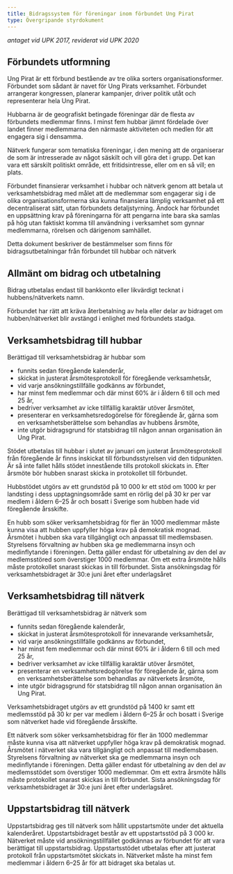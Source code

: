 ```yaml
---
title: Bidragssystem för föreningar inom förbundet Ung Pirat
type: Övergripande styrdokument
---
```

_antaget vid UPK 2017, reviderat vid UPK 2020_

## Förbundets utformning
Ung Pirat är ett förbund bestående av tre olika sorters organisationsformer. Förbundet som sådant är navet för Ung Pirats verksamhet. Förbundet arrangerar kongressen, planerar kampanjer, driver politik utåt och representerar hela Ung Pirat.

Hubbarna är de geografiskt betingade föreningar där de flesta av förbundets medlemmar finns. I minst fem hubbar jämnt fördelade över landet finner medlemmarna den närmaste aktiviteten och medlen för att engagera sig i densamma.

Nätverk fungerar som tematiska föreningar, i den mening att de organiserar de som är intresserade av något säskilt och vill göra det i grupp. Det kan vara ett särskilt politiskt område, ett fritidsintresse, eller om en så vill; en plats.

Förbundet finansierar verksamhet i hubbar och nätverk genom att betala ut verksamhetsbidrag med målet att de medlemmar som engagerar sig i de olika organisationsformerna ska kunna finansiera lämplig verksamhet på ett decentraliserat sätt, utan förbundets detaljstyrning. Ändock har förbundet en uppsättning krav på föreningarna för att pengarna inte bara ska samlas på hög utan faktiskt komma till användning i verksamhet som gynnar medlemmarna, rörelsen och därigenom samhället.

Detta dokument beskriver de bestämmelser som finns för bidragsutbetalningar från förbundet till hubbar och nätverk

## Allmänt om bidrag och utbetalning
Bidrag utbetalas endast till bankkonto eller likvärdigt tecknat i hubbens/nätverkets namn.

Förbundet har rätt att kräva återbetalning av hela eller delar av bidraget om hubben/nätverket blir avstängd i enlighet med förbundets stadga.

## Verksamhetsbidrag till hubbar
Berättigad till verksamhetsbidrag är hubbar som
* funnits sedan föregående kalenderår,
* skickat in justerat årsmötesprotokoll för föregående verksamhetsår,
* vid varje ansökningstillfälle godkänns av förbundet,
* har minst fem medlemmar och där minst 60% är i åldern 6 till och med 25 år,
* bedriver verksamhet av icke tillfällig karaktär utöver årsmötet,
* presenterar en verksamhetsredogörelse för föregående år, gärna som en verksamhetsberättelse som behandlas av hubbens årsmöte,
* inte utgör bidragsgrund för statsbidrag till någon annan organisation än Ung Pirat.

Stödet utbetalas till hubbar i slutet av januari om justerat årsmötesprotokoll från föregående år finns inskickat till förbundsstyrelsen vid den tidpunkten. Är så inte fallet hålls stödet innestående tills protokoll skickats in. Efter årsmöte bör hubben snarast skicka in protokollet till förbundet.

Hubbstödet utgörs av ett grundstöd på 10 000 kr ett stöd om 1000 kr per landsting i dess upptagningsområde samt en rörlig del på 30 kr per var medlem i åldern 6–25 år och bosatt i Sverige som hubben hade vid föregående årsskifte.

En hubb som söker verksamhetsbidrag för fler än 1000 medlemmar måste kunna visa att hubben uppfyller höga krav på demokratisk mognad. Årsmötet i hubben ska vara tillgängligt och anpassat till medlemsbasen. Styrelsens förvaltning av hubben ska ge medlemmarna insyn och medinflytande i föreningen. Detta gäller endast för utbetalning av den del av medlemsstöred som överstiger 1000 medlemmar. Om ett extra årsmöte hålls måste protokollet snarast skickas in till förbundet. Sista ansökningsdag för verksamhetsbidraget är 30:e juni året efter underlagsåret

## Verksamhetsbidrag till nätverk
Berättigad till verksamhetsbidrag är nätverk som
* funnits sedan föregående kalenderår,
* skickat in justerat årsmötesprotokoll för innevarande verksamhetsår,
* vid varje ansökningstillfälle godkänns av förbundet,
* har minst fem medlemmar och där minst 60% är i åldern 6 till och med 25 år,
* bedriver verksamhet av icke tillfällig karaktär utöver årsmötet,
* presenterar en verksamhetsredogörelse för föregående år, gärna som en verksamhetsberättelse som behandlas av nätverkets årsmöte,
* inte utgör bidragsgrund för statsbidrag till någon annan organisation än Ung Pirat.

Verksamhetsbidraget utgörs av ett grundstöd på 1400 kr samt ett medlemsstöd på 30 kr per var medlem i åldern 6–25 år och bosatt i Sverige som nätverket hade vid föregående årsskifte.

Ett nätverk som söker verksamhetsbidrag för fler än 1000 medlemmar måste kunna visa att nätverket uppfyller höga krav på demokratisk mognad. Årsmötet i nätverket ska vara tillgängligt och anpassat till medlemsbasen. Styrelsens förvaltning av nätverket ska ge medlemmarna insyn och medinflytande i föreningen. Detta gäller endast för utbetalning av den del av medlemsstödet som överstiger 1000 medlemmar. Om ett extra årsmöte hålls måste protokollet snarast skickas in till förbundet. Sista ansökningsdag för verksamhetsbidraget är 30:e juni året efter underlagsåret.

## Uppstartsbidrag till nätverk
Uppstartsbidrag ges till nätverk som hållit uppstartsmöte under det aktuella kalenderåret. Uppstartsbidraget består av ett uppstartsstöd på 3 000 kr. Nätverket måste vid ansökningstillfället godkännas av förbundet för att vara berättigat till uppstartsbidrag. Uppstartsstödet utbetalas efter att justerat protokoll från uppstartsmötet skickats in. Nätverket måste ha minst fem medlemmar i åldern 6–25 år för att bidraget ska betalas ut.